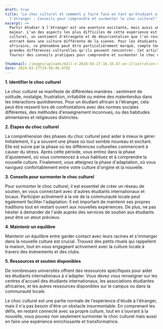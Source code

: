 ```yaml
---
draft: true
title: "Le choc culturel et comment y faire face en tant qu'étudiant africain à
  l'étranger : Conseils pour comprendre et surmonter le choc culturel"
excerpt: >+
  Partir étudier à l'étranger est une aventure excitante, mais aussi un défi
  majeur. L'un des aspects les plus difficiles de cette expérience est le choc
  culturel, un sentiment d'étrangeté et de désorientation que l'on ressent en
  entrant dans une culture différente de la sienne. Pour les étudiants
  africains, ce phénomène peut être particulièrement marqué, compte tenu des
  grandes différences culturelles qu'ils peuvent rencontrer. Cet article vise à
  fournir des conseils pratiques pour comprendre et surmonter le choc culturel.

thumbnail: /images/uploads/dall-e-2024-03-27-16.16.47-an-illustration-showing-an-african-student-standing-at-the-crossroads-of-two-distinct-cultural-worlds.-on-one-side-elements-representing-their-africa.jpg
date: 2024-03-27T14:58:46.478Z
---
```

**1. Identifier le choc culturel** 

Le choc culturel se manifeste de différentes manières : sentiment de solitude, nostalgie, frustration, irritabilité ou même des malentendus dans les interactions quotidiennes. Pour un étudiant africain à l'étranger, cela peut être ressenti lors de confrontations avec des normes sociales différentes, des méthodes d'enseignement inconnues, ou des habitudes alimentaires et religieuses distinctes.

**2. Étapes du choc culturel**

La compréhension des phases du choc culturel peut aider à mieux le gérer. Initialement, il y a souvent une phase où tout semble nouveau et excitant. Elle est suivie par la phase où les différences culturelles commencent à causer du stress. Après cette période, vous entrez dans la phase d'ajustement, où vous commencez à vous habituez et à comprendre la nouvelle culture. Finalement, vous atteignez la phase d'adaptation, où vous naviguez confortablement entre votre culture d'origine et la nouvelle.

**3. Conseils pour surmonter le choc culturel**

Pour surmonter le choc culturel, il est essentiel de créer un réseau de soutien, en vous connectant avec d'autres étudiants internationaux et locaux. Participer activement à la vie de la communauté locale peut également faciliter l'adaptation. Il est important de maintenir ses propres traditions tout en restant ouvert aux nouvelles expériences. De plus, ne pas hésiter à demander de l'aide auprès des services de soutien aux étudiants peut être un atout précieux.

**4. Maintenir un equilibre**

 Maintenir un équilibre entre garder contact avec leurs racines et s'immerger dans la nouvelle culture est crucial.  Trouvez des petits rituels qui rappellent la maison, tout en vous engageant activement avec la culture locale à travers des événements et des clubs.

**5. Ressources et soutien disponibles**

De nombreuses universités offrent des ressources spécifiques pour aider les étudiants internationaux à s'adapter. Vous devez vous renseigner sur les centres d'accueil des étudiants internationaux, les associations étudiantes africaines, et les autres ressources disponibles sur le campus ou dans la communauté locale.

Le choc culturel est une partie normale de l'expérience d'étude à l'étranger, mais il n'a pas besoin d'être un obstacle insurmontable. En comprenant les défis, en restant connecté avec sa propre culture, tout en s'ouvrant à la nouvelle, vous pouvez non seulement surmonter le choc culturel mais aussi en faire une expérience enrichissante et transformatrice.